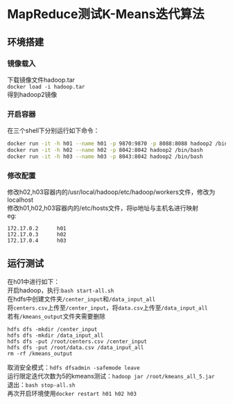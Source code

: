 # MapReduce测试K-Means迭代算法
## 环境搭建
### 镜像载入
下载镜像文件hadoop.tar  
`docker load -i hadoop.tar`   
得到hadoop2镜像  
### 开启容器

在三个shell下分别运行如下命令：

```bash
docker run -it -h h01 --name h01 -p 9870:9870 -p 8088:8088 hadoop2 /bin/bash
docker run -it -h h02 --name h02 -p 8042:8042 hadoop2 /bin/bash
docker run -it -h h03 --name h03 -p 8043:8042 hadoop2 /bin/bash
```

### 修改配置

修改h02,h03容器内的/usr/local/hadoop/etc/hadoop/workers文件，修改为localhost  
修改h01,h02,h03容器内的/etc/hosts文件，将ip地址与主机名进行映射  
eg:  
```
172.17.0.2      h01
172.17.0.3      h02
172.17.0.4      h03
```

## 运行测试
在h01中进行如下：  
开启hadoop，执行:`bash start-all.sh`  
在hdfs中创建文件夹`/center_input`和`/data_input_all`  
将`centers.csv`上传至`/center_input`，将`data.csv`上传至`/data_input_all`  
若有`/kmeans_output`文件夹需要删除    
```
hdfs dfs -mkdir /center_input
hdfs dfs -mkdir /data_input_all
hdfs dfs -put /root/centers.csv /center_input
hdfs dfs -put /root/data.csv /data_input_all
rm -rf /kmeans_output
```


取消安全模式：`hdfs dfsadmin -safemode leave`  
运行限定迭代次数为5的kmeans测试：`hadoop jar /root/kmeans_all_5.jar`  
退出：`bash stop-all.sh`  
再次开启环境使用`docker restart h01 h02 h03`

